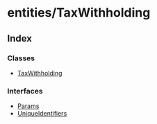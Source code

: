# entities/TaxWithholding

## Index

### Classes

* [TaxWithholding](../classes/_entities_taxwithholding_.taxwithholding.md)

### Interfaces

* [Params](../interfaces/_entities_taxwithholding_.params.md)
* [UniqueIdentifiers](../interfaces/_entities_taxwithholding_.uniqueidentifiers.md)

